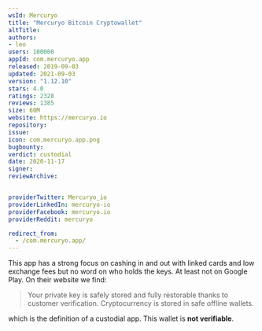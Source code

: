 ```yaml
---
wsId: Mercuryo
title: "Mercuryo Bitcoin Cryptowallet"
altTitle: 
authors:
- leo
users: 100000
appId: com.mercuryo.app
released: 2019-09-03
updated: 2021-09-03
version: "1.12.10"
stars: 4.0
ratings: 2328
reviews: 1385
size: 60M
website: https://mercuryo.io
repository: 
issue: 
icon: com.mercuryo.app.png
bugbounty: 
verdict: custodial
date: 2020-11-17
signer: 
reviewArchive:


providerTwitter: Mercuryo_io
providerLinkedIn: mercuryo-io
providerFacebook: mercuryo.io
providerReddit: mercuryo

redirect_from:
  - /com.mercuryo.app/
---
```



This app has a strong focus on cashing in and out with linked cards and low
exchange fees but no word on who holds the keys. At least not on Google Play.
On their website we find:

> Your private key is safely stored and fully restorable thanks to customer
  verification. Cryptocurrency is stored in safe offline wallets.

which is the definition of a custodial app. This wallet is **not verifiable**.

